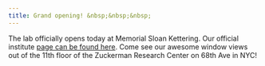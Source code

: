 ```yaml
---
title: Grand opening! &nbsp;&nbsp;&nbsp;
---
```


The lab officially opens today at Memorial Sloan Kettering.
Our official institute [page can be found here](https://www.mskcc.org/research/ski/labs/caleb-lareau).
Come see our awesome window views out of the 11th 
floor of the Zuckerman Research Center on 68th Ave in NYC!